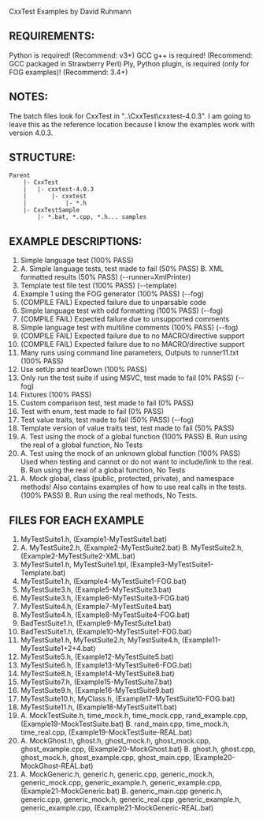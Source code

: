 CxxTest Examples
by David Ruhmann


REQUIREMENTS:
--------------------------------------------------------------------------------
Python  is required! (Recommend: v3+)
GCC g++ is required! (Recommend: GCC packaged in Strawberry Perl)
Ply, Python plugin, is required (only for FOG examples)! (Recommend: 3.4+)


NOTES:
--------------------------------------------------------------------------------
The batch files look for CxxTest in "..\CxxTest\cxxtest-4.0.3\".  I am going to
 leave this as the reference location because I know the examples work with
 version 4.0.3.

 
STRUCTURE:
--------------------------------------------------------------------------------
    Parent
    	|- CxxTest
    	|	|- cxxtest-4.0.3
    	|		|- cxxtest
    	|			|- *.h
    	|- CxxTestSample
    		|- *.bat, *.cpp, *.h... samples


EXAMPLE DESCRIPTIONS:
--------------------------------------------------------------------------------
1.  Simple language test (100% PASS)
2.  A. Simple language tests, test made to fail (50% PASS)
    B. XML formatted results (50% PASS) (--runner=XmlPrinter)
3.  Template test file test (100% PASS) (--template)
4.  Example 1 using the FOG generator (100% PASS) (--fog)
5.  (COMPILE FAIL) Expected failure due to unparsable code
6.  Simple language test with odd formatting (100% PASS) (--fog)
7.  (COMPILE FAIL) Expected failure due to unsupported comments
8.  Simple language test with multiline comments (100% PASS) (--fog)
9.  (COMPILE FAIL) Expected failure due to no MACRO/directive support
10. (COMPILE FAIL) Expected failure due to no MACRO/directive support
11. Many runs using command line parameters, Outputs to runner11.txt (100% PASS)
12. Use setUp and tearDown (100% PASS)
13. Only run the test suite if using MSVC, test made to fail (0% PASS) (--fog)
14. Fixtures (100% PASS)
15. Custom comparison test, test made to fail (0% PASS)
16. Test with enum, test made to fail (0% PASS)
17. Test value traits, test made to fail (50% PASS) (--fog)
18. Template version of value traits test, test made to fail (50% PASS)
19. A. Test using the mock of a global function (100% PASS)
    B. Run using the real of a global function, No Tests
20. A. Test using the mock of an unknown global function (100% PASS)
       Used when testing and cannot or do not want to include/link to the real.
    B. Run using the real of a global function, No Tests
21. A. Mock global, class (public, protected, private), and namespace methods!
       Also contains examples of how to use real calls in the tests. (100% PASS)
    B. Run using the real methods, No Tests.


FILES FOR EACH EXAMPLE
--------------------------------------------------------------------------------
1.  MyTestSuite1.h, (Example1-MyTestSuite1.bat)
2.  A. MyTestSuite2.h, (Example2-MyTestSuite2.bat)
    B. MyTestSuite2.h, (Example2-MyTestSuite2-XML.bat)
3.  MyTestSuite1.h, MyTestSuite1.tpl, (Example3-MyTestSuite1-Template.bat)
4.  MyTestSuite1.h, (Example4-MyTestSuite1-FOG.bat)
5.  MyTestSuite3.h, (Example5-MyTestSuite3.bat)
6.  MyTestSuite3.h, (Example6-MyTestSuite3-FOG.bat)
7.  MyTestSuite4.h, (Example7-MyTestSuite4.bat)
8.  MyTestSuite4.h, (Example8-MyTestSuite4-FOG.bat)
9.  BadTestSuite1.h, (Example9-MyTestSuite1.bat)
10. BadTestSuite1.h, (Example10-MyTestSuite1-FOG.bat)
11. MyTestSuite1.h, MyTestSuite2.h, MyTestSuite4.h,
    (Example11-MyTestSuite1+2+4.bat)
12. MyTestSuite5.h, (Example12-MyTestSuite5.bat)
13. MyTestSuite6.h, (Example13-MyTestSuite6-FOG.bat)
14. MyTestSuite8.h, (Example14-MyTestSuite8.bat)
15. MyTestSuite7.h, (Example15-MyTestSuite7.bat)
16. MyTestSuite9.h, (Example16-MyTestSuite9.bat)
17. MyTestSuite10.h, MyClass.h, (Example17-MyTestSuite10-FOG.bat)
18. MyTestSuite11.h, (Example18-MyTestSuite11.bat)
19. A. MockTestSuite.h, time_mock.h, time_mock.cpp, rand_example.cpp,
       (Example19-MockTestSuite.bat)
    B. rand_main.cpp, time_mock.h, time_real.cpp,
       (Example19-MockTestSuite-REAL.bat)
20. A. MockGhost.h, ghost.h, ghost_mock.h, ghost_mock.cpp, ghost_example.cpp,
       (Example20-MockGhost.bat)
    B. ghost.h, ghost.cpp, ghost_mock.h, ghost_example.cpp, ghost_main.cpp,
       (Example20-MockGhost-REAL.bat)
21. A. MockGeneric.h, generic.h, generic.cpp, generic_mock.h, generic_mock.cpp,
       generic_example.h, generic_example.cpp, (Example21-MockGeneric.bat)
    B. generic_main.cpp generic.h, generic.cpp, generic_mock.h, generic_real.cpp
       ,generic_example.h, generic_example.cpp, (Example21-MockGeneric-REAL.bat)
